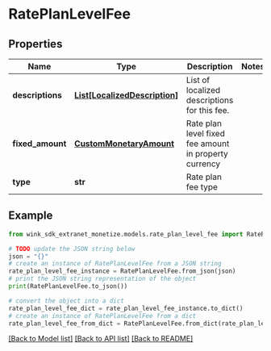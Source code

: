 # RatePlanLevelFee


## Properties

Name | Type | Description | Notes
------------ | ------------- | ------------- | -------------
**descriptions** | [**List[LocalizedDescription]**](LocalizedDescription.md) | List of localized descriptions for this fee. | 
**fixed_amount** | [**CustomMonetaryAmount**](CustomMonetaryAmount.md) | Rate plan level fixed fee amount in property currency | 
**type** | **str** | Rate plan fee type | 

## Example

```python
from wink_sdk_extranet_monetize.models.rate_plan_level_fee import RatePlanLevelFee

# TODO update the JSON string below
json = "{}"
# create an instance of RatePlanLevelFee from a JSON string
rate_plan_level_fee_instance = RatePlanLevelFee.from_json(json)
# print the JSON string representation of the object
print(RatePlanLevelFee.to_json())

# convert the object into a dict
rate_plan_level_fee_dict = rate_plan_level_fee_instance.to_dict()
# create an instance of RatePlanLevelFee from a dict
rate_plan_level_fee_from_dict = RatePlanLevelFee.from_dict(rate_plan_level_fee_dict)
```
[[Back to Model list]](../README.md#documentation-for-models) [[Back to API list]](../README.md#documentation-for-api-endpoints) [[Back to README]](../README.md)


